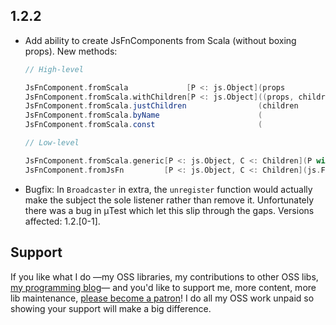 ## 1.2.2

* Add ability to create JsFnComponents from Scala (without boxing props).
  New methods:

  ```scala
  // High-level

  JsFnComponent.fromScala             [P <: js.Object](props             => VdomElement)
  JsFnComponent.fromScala.withChildren[P <: js.Object]((props, children) => VdomElement)
  JsFnComponent.fromScala.justChildren                (children          => VdomElement)
  JsFnComponent.fromScala.byName                      (                  => VdomElement)
  JsFnComponent.fromScala.const                       (                     VdomElement)

  // Low-level

  JsFnComponent.fromScala.generic[P <: js.Object, C <: Children](P with RAW.PropsWithChildren => VdomElement)
  JsFnComponent.fromJsFn         [P <: js.Object, C <: Children](js.Function1[P with raw.Children, raw.React.Element])
  ```

* Bugfix: In `Broadcaster` in extra, the `unregister` function would actually make the subject the sole listener
  rather than remove it. Unfortunately there was a bug in μTest which let this slip through the gaps.
  Versions affected: 1.2.[0-1].

## Support

If you like what I do
—my OSS libraries, my contributions to other OSS libs, [my programming blog](https://japgolly.blogspot.com)—
and you'd like to support me, more content, more lib maintenance, [please become a patron](https://www.patreon.com/japgolly)!
I do all my OSS work unpaid so showing your support will make a big difference.
